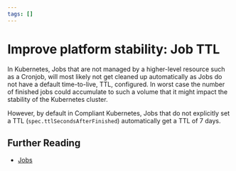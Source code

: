 ```yaml
---
tags: []
---
```

# Improve platform stability: Job TTL

In Kubernetes, Jobs that are not managed by a higher-level resource such as a Cronjob, will most likely not get cleaned up automatically as Jobs do not have a default time-to-live, TTL, configured.
In worst case the number of finished jobs could accumulate to such a volume that it might impact the stability of the Kubernetes cluster.

However, by default in Compliant Kubernetes, Jobs that do not explicitly set a TTL (`spec.ttlSecondsAfterFinished`) automatically get a TTL of 7 days.

## Further Reading

* [Jobs](https://kubernetes.io/docs/concepts/workloads/controllers/job/#clean-up-finished-jobs-automatically)

